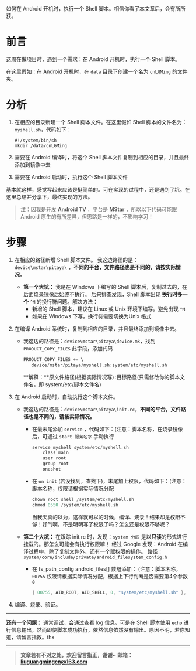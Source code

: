 如何在 Android 开机时，执行一个 Shell 脚本。相信你看了本文章后，会有所所获。

# 前言

这周在做项目时，遇到一个需求：在 Android 开机时，执行一个 Shell 脚本。

在这里假如：在 Android 开机时，在 `data` 目录下创建一个名为 `cnLGMing` 的文件夹。

# 分析

1. 在相应的目录新建一个 Shell 脚本文件。在这里假如 Shell 脚本的文件名为：`myshell.sh`，代码如下：

   ```shell
   #!/system/bin/sh
   mkdir /data/cnLGMing
   ```

2. 需要在 Android 编译时，将这个 Shell 脚本文件复制到相应的目录，并且最终添加到镜像中去

3. 需要在 Android 启动时，执行这个 Shell 脚本文件

基本就这样，感觉写起来应该是挺简单的。可在实现的过程中，还是遇到了坑。在这里总结并分享下，最终实现的方法。

>  注：因我是开发 **Android TV** ，平台是 **MStar** ，所以以下代码可能跟 Android 原生的有所差异，但思路是一样的，不影响学习！

# 步骤

1. 在相应的路径新增 Shell 脚本文件。
   我这边路径的是：`device\mstar\pitaya\` ，**不同的平台，文件路径也是不同的，请按实际情况。** 

   - **第一个大坑：**
     我是在 Windows 下编写的 Shell 脚本后，复制过去的，在后面烧录镜像后始终不执行。
     后来排查发现，Shell 脚本出现 **换行时多一个** `^M` 的换行符问题。解决方法：
     - 新增的 Shell 脚本，建议在 Linux 或 Unix 环境下编写。避免出现 `^M` 
     - 如果在 Windows 下写，换行符需要切换为Unix 格式

2. 在编译 Android 系统时，复制到相应的目录，并且最终添加到镜像中去。

   - 我这边的路径是：`device\mstar\pitaya\device.mk`，找到 `PRODUCT_COPY_FILES` 此字段，添加代码

     ```c
     PRODUCT_COPY_FILES += \
     	device/mstar/pitaya/myshell.sh:system/etc/myshell.sh
     ```

     **解释：**原文件路径(根据实际情况写)`:`目标路径(只需修改你的脚本文件名，即  system/etc/脚本文件名)

3. 在 Android 启动时，自动执行这个脚本文件。

   - 我这边的路径是：`device\mstar\pitaya\init.rc`，**不同的平台，文件路径也是不同的，请按实际情况。**

     - 在最末尾添加 `service` ，代码如下：(注意：脚本名称，在烧录镜像后，可通过 `start 服务名字` 手动执行

       ```c
       service myshell system/etc/myshell.sh
           class main
           user root
           group root
           oneshot
       ```

     - 在 `on init` (若没找到，查找下)，末尾加上权限，代码如下：(注意：脚本名称，权限请根据实际情况分配

       ```c
       chown root shell /system/etc/myshell.sh
       chmod 0550 /system/etc/myshell.sh
       ```

       	当我天真的以为，这样就可以的时候，编译、烧录！结果却是权限不够！好气啊，不是明明写了权限了吗？怎么还是权限不够呢？

   - **第二个大坑：**
     在跟踪 init.rc 时，发现：`system 分区` 是以**只读**的形式进行挂载的。那怎么可能会有执行权限嘛！
     经过 Google 发现：Android 在编译过程中，除了复制文件外，还有一个赋权限的操作。
     路径：`system/core/include/private/android_filesystem_config.h`

     - 在 fs_path_config android_files[] 数组添加：
       (注意：脚本名称， `00755` 权限请根据实际情况分配，根据上下行判断是否需要第4个参数 `0` 

       ```c++
       { 00755, AID_ROOT, AID_SHELL, 0, "system/etc/myshell.sh" },
       ```

4. 编译、烧录、验证。

---


**还有一个问题：** 通常调试，会通过查看 log 信息。可是在 Shell 脚本使用 `echo` 进行信息输出，然而即使脚本成功执行，依然信息依然没有输出。原因不明，若你知道，请留言指教。thx

---
> **文章若有不对之处，欢迎留言指正，谢谢~**
> **邮箱：liuguangmingcn@163.com**